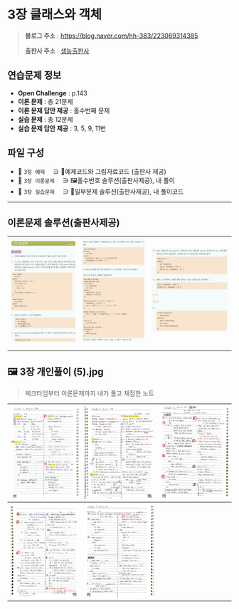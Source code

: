 # 3장 클래스와 객체
> **블로그 주소** : https://blog.naver.com/hh-383/223069314385
> 
> **출판사 주소** : [생능출판사](https://www.booksr.co.kr/product/%eb%aa%85%ed%92%88-c-programming%ea%b0%9c%ec%a0%95%ed%8c%90/)


## 연습문제 정보
* **Open Challenge** : p.143
* **이론 문제** : 총 21문제
* **이론 문제 답안 제공** : 홀수번째 문제
* **실습 문제** : 총 12문제
* **실습 문제 답안 제공** : 3, 5, 9, 11번


## 파일 구성
* 📁 `3장 예제` 　∋ 📄예제코드와 그림자료코드 (출판사 제공)
* 📁 `3장 이론문제` 　∋ 🖼️홀수번호 솔루션(출판사제공), 내 풀이
* 📁 `3장 실습문제` 　∋ 📄일부문제 솔루션(출판사제공), 내 풀이코드

---

## 이론문제 솔루션(출판사제공)
| ![sol1](https://github.com/learner-nosilv/learning-Cpp/blob/master/%EB%AA%85%ED%92%88Cpp/03%EC%9E%A5%20%ED%81%B4%EB%9E%98%EC%8A%A4%EC%99%80%20%EA%B0%9D%EC%B2%B4/3%EC%9E%A5%20%EC%9D%B4%EB%A1%A0%EB%AC%B8%EC%A0%9C/3%EC%9E%A5%20%EC%9D%B4%EB%A1%A0%EB%AC%B8%EC%A0%9C%20%ED%99%80%EC%88%98%EB%B2%88%ED%98%B8%20%EC%A0%95%EB%8B%B5%20(1).jpg) | ![sol2](https://github.com/learner-nosilv/learning-Cpp/blob/master/%EB%AA%85%ED%92%88Cpp/03%EC%9E%A5%20%ED%81%B4%EB%9E%98%EC%8A%A4%EC%99%80%20%EA%B0%9D%EC%B2%B4/3%EC%9E%A5%20%EC%9D%B4%EB%A1%A0%EB%AC%B8%EC%A0%9C/3%EC%9E%A5%20%EC%9D%B4%EB%A1%A0%EB%AC%B8%EC%A0%9C%20%ED%99%80%EC%88%98%EB%B2%88%ED%98%B8%20%EC%A0%95%EB%8B%B5%20(2).jpg) | ![sol3](https://github.com/learner-nosilv/learning-Cpp/blob/master/%EB%AA%85%ED%92%88Cpp/03%EC%9E%A5%20%ED%81%B4%EB%9E%98%EC%8A%A4%EC%99%80%20%EA%B0%9D%EC%B2%B4/3%EC%9E%A5%20%EC%9D%B4%EB%A1%A0%EB%AC%B8%EC%A0%9C/3%EC%9E%A5%20%EC%9D%B4%EB%A1%A0%EB%AC%B8%EC%A0%9C%20%ED%99%80%EC%88%98%EB%B2%88%ED%98%B8%20%EC%A0%95%EB%8B%B5%20(3).jpg) |
| --  | -- | -- |

---

## 🖼️ 3장 개인풀이 (5).jpg
>체크타임부터 이론문제까지 내가 풀고 채점한 노트

| ![1](https://github.com/learner-nosilv/learning-Cpp/blob/master/%EB%AA%85%ED%92%88Cpp/03%EC%9E%A5%20%ED%81%B4%EB%9E%98%EC%8A%A4%EC%99%80%20%EA%B0%9D%EC%B2%B4/3%EC%9E%A5%20%EC%9D%B4%EB%A1%A0%EB%AC%B8%EC%A0%9C/3%EC%9E%A5%20%EA%B0%9C%EC%9D%B8%ED%92%80%EC%9D%B4%20(1).jpg) | ![2](https://github.com/learner-nosilv/learning-Cpp/blob/master/%EB%AA%85%ED%92%88Cpp/03%EC%9E%A5%20%ED%81%B4%EB%9E%98%EC%8A%A4%EC%99%80%20%EA%B0%9D%EC%B2%B4/3%EC%9E%A5%20%EC%9D%B4%EB%A1%A0%EB%AC%B8%EC%A0%9C/3%EC%9E%A5%20%EA%B0%9C%EC%9D%B8%ED%92%80%EC%9D%B4%20(2).jpg) | ![3](https://github.com/learner-nosilv/learning-Cpp/blob/master/%EB%AA%85%ED%92%88Cpp/03%EC%9E%A5%20%ED%81%B4%EB%9E%98%EC%8A%A4%EC%99%80%20%EA%B0%9D%EC%B2%B4/3%EC%9E%A5%20%EC%9D%B4%EB%A1%A0%EB%AC%B8%EC%A0%9C/3%EC%9E%A5%20%EA%B0%9C%EC%9D%B8%ED%92%80%EC%9D%B4%20(3).jpg) |
| -- | -- | -- |
| ![4](https://github.com/learner-nosilv/learning-Cpp/blob/master/%EB%AA%85%ED%92%88Cpp/03%EC%9E%A5%20%ED%81%B4%EB%9E%98%EC%8A%A4%EC%99%80%20%EA%B0%9D%EC%B2%B4/3%EC%9E%A5%20%EC%9D%B4%EB%A1%A0%EB%AC%B8%EC%A0%9C/3%EC%9E%A5%20%EA%B0%9C%EC%9D%B8%ED%92%80%EC%9D%B4%20(4).jpg) | ![5](https://github.com/learner-nosilv/learning-Cpp/blob/master/%EB%AA%85%ED%92%88Cpp/03%EC%9E%A5%20%ED%81%B4%EB%9E%98%EC%8A%A4%EC%99%80%20%EA%B0%9D%EC%B2%B4/3%EC%9E%A5%20%EC%9D%B4%EB%A1%A0%EB%AC%B8%EC%A0%9C/3%EC%9E%A5%20%EA%B0%9C%EC%9D%B8%ED%92%80%EC%9D%B4%20(5).jpg) |  |
